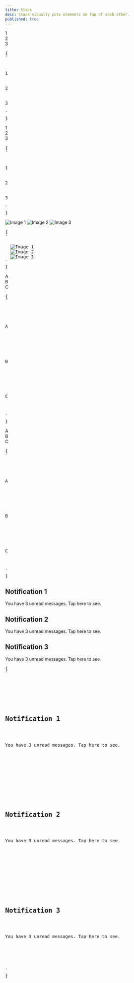 ```yaml
---
title: Stack
desc: Stack visually puts elements on top of each other.
published: true
---
```


<script>
  import Component from "@components/Component.svelte"
  import ClassTable from "@components/ClassTable.svelte"
  import { prefix } from '$lib/stores';
  import { replace } from '$lib/actions';
</script>

<ClassTable
data="{[
  { type:'component', class: 'stack', desc: 'Puts the child elements on top of each other' },
]}"
/>

<Component title="3 divs without stack">
<div>
  <div class="grid w-32 h-20 rounded bg-primary text-primary-content place-content-center">1</div> 
  <div class="grid w-32 h-20 rounded bg-accent text-accent-content place-content-center">2</div> 
  <div class="grid w-32 h-20 rounded bg-secondary text-secondary-content place-content-center">3</div>
</div>
<pre slot="html" use:replace={{ to: $prefix }}>{
`<div>
  <div class="grid w-32 h-20 rounded bg-primary text-primary-content place-content-center">1</div> 
  <div class="grid w-32 h-20 rounded bg-accent text-accent-content place-content-center">2</div> 
  <div class="grid w-32 h-20 rounded bg-secondary text-secondary-content place-content-center">3</div>
</div>`
}</pre>
</Component>

<Component title="3 divs with stack">
<div class="stack mb-4">
  <div class="grid w-32 h-20 rounded bg-primary text-primary-content place-content-center">1</div> 
  <div class="grid w-32 h-20 rounded bg-accent text-accent-content place-content-center">2</div> 
  <div class="grid w-32 h-20 rounded bg-secondary text-secondary-content place-content-center">3</div>
</div>
<pre slot="html" use:replace={{ to: $prefix }}>{
`<div class="$$stack">
  <div class="grid w-32 h-20 rounded bg-primary text-primary-content place-content-center">1</div> 
  <div class="grid w-32 h-20 rounded bg-accent text-accent-content place-content-center">2</div> 
  <div class="grid w-32 h-20 rounded bg-secondary text-secondary-content place-content-center">3</div>
</div>`
}</pre>
</Component>

<Component title="stacked images">
<div class="stack mb-4">
  <img src="https://placeimg.com/224/224/arch" alt="Image 1" class="rounded w-28" />
  <img src="https://placeimg.com/224/224/arch" alt="Image 2" class="rounded w-28" />
  <img src="https://placeimg.com/224/224/arch" alt="Image 3" class="rounded w-28" />
</div>
<pre slot="html" use:replace={{ to: $prefix }}>{
`<div class="$$stack">
  <img src="https://placeimg.com/112/112/arch" alt="Image 1" class="rounded" />
  <img src="https://placeimg.com/112/112/arch" alt="Image 2" class="rounded" />
  <img src="https://placeimg.com/112/112/arch" alt="Image 3" class="rounded" />
</div>`
}</pre>
</Component>

<Component title="stacked cards">
<div class="stack mb-4">
  <div class="text-center border border-base-content card w-36 bg-base-100">
    <div class="card-body">A</div>
  </div> 
  <div class="text-center border border-base-content card w-36 bg-base-100">
    <div class="card-body">B</div>
  </div> 
  <div class="text-center border border-base-content card w-36 bg-base-100">
    <div class="card-body">C</div>
  </div>
</div>
<pre slot="html" use:replace={{ to: $prefix }}>{
`<div class="$$stack">
  <div class="text-center border border-base-content $$card w-36 bg-base-100">
    <div class="$$card-body">A</div>
  </div> 
  <div class="text-center border border-base-content $$card w-36 bg-base-100">
    <div class="$$card-body">B</div>
  </div> 
  <div class="text-center border border-base-content $$card w-36 bg-base-100">
    <div class="$$card-body">C</div>
  </div>
</div>`
}</pre>
</Component>

<Component title="stacked cards with shadow">
<div class="stack mb-4">
  <div class="text-center shadow-md w-36 card bg-base-200">
    <div class="card-body">A</div>
  </div> 
  <div class="text-center shadow w-36 card bg-base-200">
    <div class="card-body">B</div>
  </div> 
  <div class="text-center shadow-sm w-36 card bg-base-200">
    <div class="card-body">C</div>
  </div>
</div>
<pre slot="html" use:replace={{ to: $prefix }}>{
`<div class="$$stack">
  <div class="text-center shadow-md w-36 $$card bg-base-200">
    <div class="$$card-body">A</div>
  </div> 
  <div class="text-center shadow w-36 $$card bg-base-200">
    <div class="$$card-body">B</div>
  </div> 
  <div class="text-center shadow-sm w-36 $$card bg-base-200">
    <div class="$$card-body">C</div>
  </div>
</div>`
}</pre>
</Component>

<Component title="stacked cards">
<div class="stack mb-4">
  <div class="shadow-md card bg-primary text-primary-content">
    <div class="card-body">
      <h2 class="card-title">Notification 1</h2> 
      <p>You have 3 unread messages. Tap here to see.</p>
    </div>
  </div> 
  <div class="shadow card bg-primary text-primary-content">
    <div class="card-body">
      <h2 class="card-title">Notification 2</h2> 
      <p>You have 3 unread messages. Tap here to see.</p>
    </div>
  </div> 
  <div class="shadow-sm card bg-primary text-primary-content">
    <div class="card-body">
      <h2 class="card-title">Notification 3</h2> 
      <p>You have 3 unread messages. Tap here to see.</p>
    </div>
  </div>
</div>
<pre slot="html" use:replace={{ to: $prefix }}>{
`<div class="$$stack">
  <div class="$$card shadow-md bg-primary text-primary-content">
    <div class="$$card-body">
      <h2 class="$$card-title">Notification 1</h2> 
      <p>You have 3 unread messages. Tap here to see.</p>
    </div>
  </div> 
  <div class="$$card shadow bg-primary text-primary-content">
    <div class="$$card-body">
      <h2 class="$$card-title">Notification 2</h2> 
      <p>You have 3 unread messages. Tap here to see.</p>
    </div>
  </div> 
  <div class="$$card shadow-sm bg-primary text-primary-content">
    <div class="$$card-body">
      <h2 class="$$card-title">Notification 3</h2> 
      <p>You have 3 unread messages. Tap here to see.</p>
    </div>
  </div>
</div>`
}</pre>
</Component>

